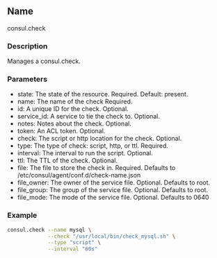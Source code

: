 ## Name

consul.check

### Description

Manages a consul.check.

### Parameters

* state: The state of the resource. Required. Default: present.
* name: The name of the check Required.
* id: A unique ID for the check. Optional.
* service_id: A service to tie the check to. Optional.
* notes: Notes about the check. Optional.
* token: An ACL token. Optional.
* check: The script or http location for the check. Optional.
* type: The type of check: script, http, or ttl. Required.
* interval: The interval to run the script. Optional.
* ttl: The TTL of the check. Optional.
* file: The file to store the check in. Required. Defaults to /etc/consul/agent/conf.d/check-name.json
* file_owner: The owner of the service file. Optional. Defaults to root.
* file_group: The group of the service file. Optional. Defaults to root.
* file_mode: The mode of the service file. Optional. Defaults to 0640

### Example

```bash
consul.check --name mysql \
             --check "/usr/local/bin/check_mysql.sh" \
             --type "script" \
             --interval "60s"
```

